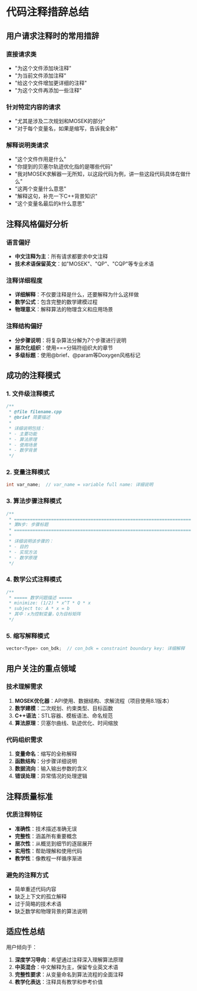 # 代码注释措辞总结

## 用户请求注释时的常用措辞

### 直接请求类
- "为这个文件添加块注释" 
- "为当前文件添加注释"
- "给这个文件增加更详细的注释"
- "为这个文件再添加一些注释"

### 针对特定内容的请求
- "尤其是涉及二次规划和MOSEK的部分"
- "对于每个变量名，如果是缩写，告诉我全称"

### 解释说明类请求
- "这个文件作用是什么"
- "你提到的贝塞尔轨迹优化指的是哪些代码" 
- "我对MOSEK求解器一无所知，以这段代码为例，讲一些这段代码具体在做什么"
- "这两个变量什么意思"
- "解释这句，补充一下C++背景知识"
- "这个变量名最后的k什么意思"

## 注释风格偏好分析

### 语言偏好
- **中文注释为主**：所有请求都要求中文注释
- **技术术语保留英文**：如"MOSEK"、"QP"、"CQP"等专业术语

### 注释详细程度
- **详细解释**：不仅要注释是什么，还要解释为什么这样做
- **数学公式**：包含完整的数学建模过程
- **物理意义**：解释算法的物理含义和应用场景

### 注释结构偏好
- **分步骤说明**：将复杂算法分解为7个步骤进行说明
- **层次化组织**：使用===分隔符组织大的章节
- **多级标题**：使用@brief、@param等Doxygen风格标记

## 成功的注释模式

### 1. 文件级注释模式
```cpp
/**
 * @file filename.cpp
 * @brief 简要描述
 * 
 * 详细说明包括：
 * - 主要功能
 * - 算法原理  
 * - 使用场景
 * - 数学背景
 */
```

### 2. 变量注释模式
```cpp
int var_name;  // var_name = variable full name: 详细说明
```

### 3. 算法步骤注释模式
```cpp
/**
 * ===================================================================
 * 第N步: 步骤标题
 * ===================================================================
 * 
 * 详细说明该步骤的：
 * - 目的
 * - 实现方法
 * - 数学原理
 */
```

### 4. 数学公式注释模式
```cpp
/**
 * ===== 数学问题描述 =====
 * minimize: (1/2) * x^T * Q * x
 * subject to: A * x = b
 * 其中：x为控制变量，Q为目标矩阵
 */
```

### 5. 缩写解释模式
```cpp
vector<Type> con_bdk;  // con_bdk = constraint boundary key: 详细解释
```

## 用户关注的重点领域

### 技术理解需求
1. **MOSEK优化器**：API使用、数据结构、求解流程（项目使用8.1版本）
2. **数学建模**：二次规划、约束类型、目标函数
3. **C++语法**：STL容器、模板语法、命名规范
4. **算法原理**：贝塞尔曲线、轨迹优化、时间缩放

### 代码组织需求  
1. **变量命名**：缩写的全称解释
2. **函数结构**：分步骤详细说明
3. **数据流向**：输入输出参数的含义
4. **错误处理**：异常情况的处理逻辑

## 注释质量标准

### 优质注释特征
- **准确性**：技术描述准确无误
- **完整性**：涵盖所有重要概念
- **层次性**：从概览到细节的逐层展开
- **实用性**：帮助理解和使用代码
- **教学性**：像教程一样循序渐进

### 避免的注释方式
- 简单重述代码内容
- 缺乏上下文的孤立解释
- 过于简略的技术术语
- 缺乏数学和物理背景的算法说明

## 适应性总结

用户倾向于：
1. **深度学习导向**：希望通过注释深入理解算法原理
2. **中英混合**：中文解释为主，保留专业英文术语  
3. **完整性要求**：从变量命名到算法流程的全面注释
4. **教学化表达**：注释具有教学和参考价值